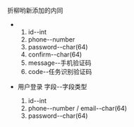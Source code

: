 折柳哟新添加的内同

- 1. id--int
  2. phone--number
  3. password--char(64)
  4. confirm--char(64)
  5. message--手机验证码
  6. code--任务识别验证码

- 用户登录  字段--字段类型
  1. id--int
  2. phone--number / email--char(64)
  3. password--char(64)